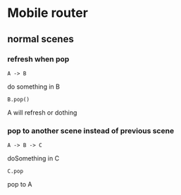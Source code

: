 # Mobile router

## normal scenes

### refresh when pop
 `A -> B`

do something in B

`B.pop()`

A will refresh or dothing


### pop to another scene instead of previous scene

`A -> B -> C`

doSomething in C

`C.pop`

pop to A